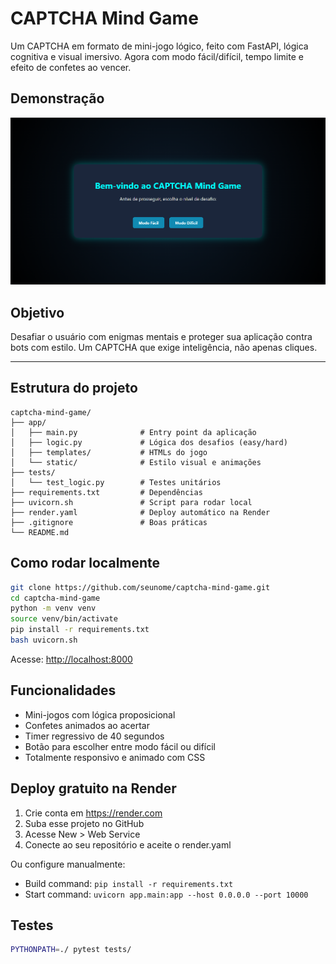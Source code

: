# CAPTCHA Mind Game

Um CAPTCHA em formato de mini-jogo lógico, feito com FastAPI, lógica cognitiva e visual imersivo. Agora com modo fácil/difícil, tempo limite e efeito de confetes ao vencer.

## Demonstração
![screenshot](screenshot.png)

## Objetivo
Desafiar o usuário com enigmas mentais e proteger sua aplicação contra bots com estilo. Um CAPTCHA que exige inteligência, não apenas cliques.

---

## Estrutura do projeto
```
captcha-mind-game/
├── app/
│   ├── main.py              # Entry point da aplicação
│   ├── logic.py             # Lógica dos desafios (easy/hard)
│   ├── templates/           # HTMLs do jogo
│   └── static/              # Estilo visual e animações
├── tests/
│   └── test_logic.py        # Testes unitários
├── requirements.txt         # Dependências
├── uvicorn.sh               # Script para rodar local
├── render.yaml              # Deploy automático na Render
├── .gitignore               # Boas práticas
└── README.md
```

## Como rodar localmente
```bash
git clone https://github.com/seunome/captcha-mind-game.git
cd captcha-mind-game
python -m venv venv
source venv/bin/activate
pip install -r requirements.txt
bash uvicorn.sh
```
Acesse: [http://localhost:8000](http://localhost:8000)

## Funcionalidades
- Mini-jogos com lógica proposicional
- Confetes animados ao acertar
- Timer regressivo de 40 segundos
- Botão para escolher entre modo fácil ou difícil
- Totalmente responsivo e animado com CSS

## Deploy gratuito na Render
1. Crie conta em https://render.com
2. Suba esse projeto no GitHub
3. Acesse New > Web Service
4. Conecte ao seu repositório e aceite o render.yaml

Ou configure manualmente:
- Build command: `pip install -r requirements.txt`
- Start command: `uvicorn app.main:app --host 0.0.0.0 --port 10000`

## Testes
```bash
PYTHONPATH=./ pytest tests/
```
